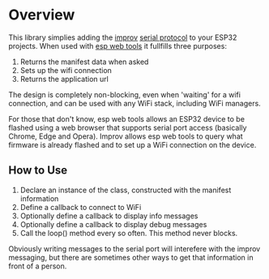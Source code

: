 # Overview

This library simplies adding the [improv](https://www.improv-wifi.com/) [serial protocol](https://www.improv-wifi.com/serial/) to your ESP32 projects. When used with [esp web tools](https://esphome.github.io/esp-web-tools/) it fullfills three purposes:

1. Returns the manifest data when asked
2. Sets up the wifi connection
3. Returns the application url

The design is completely non-blocking, even when 'waiting' for a wifi connection, and can be used with any WiFi stack, including WiFi managers.

For those that don't know, esp web tools allows an ESP32 device to be flashed using a web browser that supports serial port access (basically Chrome, Edge and Opera). Improv allows esp web tools to query what firmware is already flashed and to set up a WiFi connection on the device.

## How to Use

1. Declare an instance of the class, constructed with the manifest information
2. Define a callback to connect to WiFi
3. Optionally define a callback to display info messages
4. Optionally define a callback to display debug messages
5. Call the loop() method every so often. This method never blocks.

Obviously writing messages to the serial port will interefere with the improv messaging, but there are sometimes other ways to get that information in front of a person.

